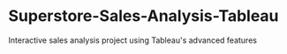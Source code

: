 # Superstore-Sales-Analysis-Tableau
Interactive sales analysis project using Tableau's advanced features
